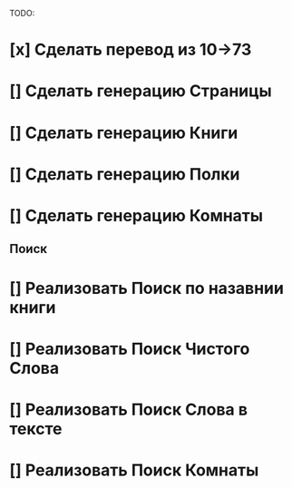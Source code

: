 TODO:
# [x] Сделать перевод из 10->73
# [] Сделать генерацию Страницы
# [] Сделать генерацию Книги
# [] Сделать генерацию Полки
# [] Сделать генерацию Комнаты

## Поиск
# [] Реализовать Поиск по назавнии книги
# [] Реализовать Поиск Чистого Слова
# [] Реализовать Поиск Слова в тексте
# [] Реализовать Поиск Комнаты
